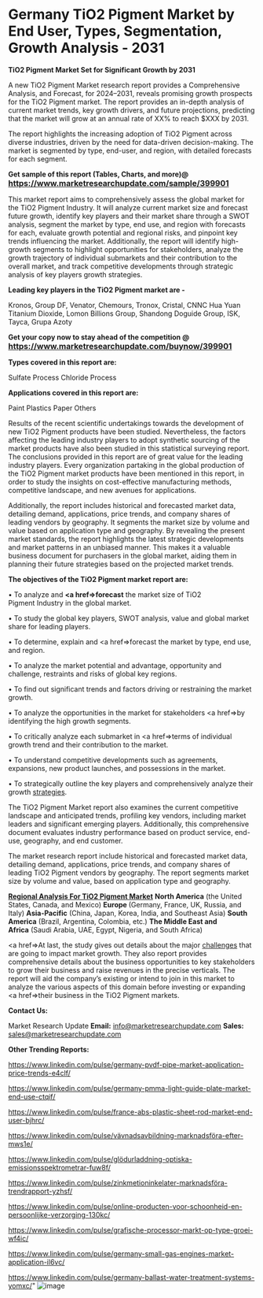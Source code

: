# Germany TiO2 Pigment Market by End User, Types, Segmentation, Growth Analysis - 2031

<strong>TiO2 Pigment Market Set for Significant Growth by 2031</strong>

A new TiO2 Pigment Market research report provides a Comprehensive Analysis, and Forecast, for 2024–2031, reveals promising growth prospects for the TiO2 Pigment market. The report provides an in-depth analysis of current market trends, key growth drivers, and future projections, predicting that the market will grow at an annual rate of XX% to reach $XXX by 2031.

The report highlights the increasing adoption of TiO2 Pigment across diverse industries, driven by the need for data-driven decision-making. The market is segmented by type, end-user, and region, with detailed forecasts for each segment.

<strong>Get sample of this report (Tables, Charts, and more)@ <a href=https://www.marketresearchupdate.com/sample/399901><font size=3 color=#0000ff>https://www.marketresearchupdate.com/sample/399901</font></a></strong>

This market report aims to comprehensively assess the global market for the TiO2 Pigment Industry. It will analyze current market size and forecast future growth, identify key players and their market share through a SWOT analysis, segment the market by type, end use, and region with forecasts for each, evaluate growth potential and regional risks, and pinpoint key trends influencing the market. Additionally, the report will identify high-growth segments to highlight opportunities for stakeholders, analyze the growth trajectory of individual submarkets and their contribution to the overall market, and track competitive developments through strategic analysis of key players growth strategies.

<strong>Leading key players in the TiO2 Pigment market are -</strong>

Kronos, Group DF, Venator, Chemours, Tronox, Cristal, CNNC Hua Yuan Titanium Dioxide, Lomon Billions Group, Shandong Doguide Group, ISK, Tayca, Grupa Azoty

<strong>Get your copy now to stay ahead of the competition @ <a href=https://www.marketresearchupdate.com/buynow/399901><font size=3 color=#0000ff>https://www.marketresearchupdate.com/buynow/399901</font></a></strong>

<strong>Types covered in this report are:</strong>

Sulfate Process
Chloride Process

<strong>Applications covered in this report are:</strong>

Paint
Plastics
Paper
Others

Results of the recent scientific undertakings towards the development of new TiO2 Pigment products have been studied. Nevertheless, the factors affecting the leading industry players to adopt synthetic sourcing of the market products have also been studied in this statistical surveying report. The conclusions provided in this report are of great value for the leading industry players. Every organization partaking in the global production of the TiO2 Pigment market products have been mentioned in this report, in order to study the insights on cost-effective manufacturing methods, competitive landscape, and new avenues for applications.

Additionally, the report includes historical and forecasted market data, detailing demand, applications, price trends, and company shares of leading vendors by geography. It segments the market size by volume and value based on application type and geography. By revealing the present market standards, the report highlights the latest strategic developments and market patterns in an unbiased manner. This makes it a valuable business document for purchasers in the global market, aiding them in planning their future strategies based on the projected market trends.

<strong>The objectives of the TiO2 Pigment market report are:</strong>

• To analyze and <strong><a href=><strong>forecast</strong></a></strong> the market size of TiO2 Pigment Industry in the global market.

• To study the global key players, SWOT analysis, value and global market share for leading players.

• To determine, explain and <a href=>forecast</a> the market by type, end use, and region.

• To analyze the market potential and advantage, opportunity and challenge, restraints and risks of global key regions.

• To find out significant trends and factors driving or restraining the market growth.

• To analyze the opportunities in the market for stakeholders <a href=>by</a> identifying the high growth segments.

• To critically analyze each submarket in <a href=>terms</a> of individual growth trend and their contribution to the market.

• To understand competitive developments such as agreements, expansions, new product launches, and possessions in the market.

• To strategically outline the key players and comprehensively analyze their growth <a href=ASDF881288>strategies</a>.

The TiO2 Pigment Market report also examines the current competitive landscape and anticipated trends, profiling key vendors, including market leaders and significant emerging players. Additionally, this comprehensive document evaluates industry performance based on product service, end-use, geography, and end customer.

The market research report include historical and forecasted market data, detailing demand, applications, price trends, and company shares of leading TiO2 Pigment vendors by geography. The report segments market size by volume and value, based on application type and geography.

<strong><u><b>Regional Analysis For TiO2 Pigment Market</b></u></strong>
<strong><b>North America</b></strong> (the United States, Canada, and Mexico)
<strong><b>Europe </b></strong>(Germany, France, UK, Russia, and Italy)
<strong><b>Asia-Pacific</b></strong> (China, Japan, Korea, India, and Southeast Asia)
<strong><b>South America</b></strong> (Brazil, Argentina, Colombia, etc.)
<strong><b>The Middle East and Africa</b></strong> (Saudi Arabia, UAE, Egypt, Nigeria, and South Africa)

<a href=>At last,</a> the study gives out details about the major <a href=ASDF991299>challenges</a> that are going to impact market growth. They also report provides comprehensive details about the business opportunities to key stakeholders to grow their business and raise revenues in the precise verticals. The report will aid the company’s existing or intend to join in this market to analyze the various aspects of this domain before investing or expanding <a href=>their</a> business in the TiO2 Pigment markets.

<strong>Contact Us:</strong>

Market Research Update
<strong>Email:</strong> info@marketresearchupdate.com
<strong>Sales:</strong> sales@marketresearchupdate.com

<strong>Other Trending Reports:</strong>

<a href=https://www.linkedin.com/pulse/germany-pvdf-pipe-market-application-price-trends-e4clf/>https://www.linkedin.com/pulse/germany-pvdf-pipe-market-application-price-trends-e4clf/</a>

<a href=https://www.linkedin.com/pulse/germany-pmma-light-guide-plate-market-end-use-ctqif/>https://www.linkedin.com/pulse/germany-pmma-light-guide-plate-market-end-use-ctqif/</a>

<a href=https://www.linkedin.com/pulse/france-abs-plastic-sheet-rod-market-end-user-bjhrc/>https://www.linkedin.com/pulse/france-abs-plastic-sheet-rod-market-end-user-bjhrc/</a>

<a href=https://www.linkedin.com/pulse/vävnadsavbildning-marknadsföra-efter-mws1e/>https://www.linkedin.com/pulse/vävnadsavbildning-marknadsföra-efter-mws1e/</a>

<a href=https://www.linkedin.com/pulse/glödurladdning-optiska-emissionsspektrometrar-fuw8f/>https://www.linkedin.com/pulse/glödurladdning-optiska-emissionsspektrometrar-fuw8f/</a>

<a href=https://www.linkedin.com/pulse/zinkmetioninkelater-marknadsföra-trendrapport-yzhsf/>https://www.linkedin.com/pulse/zinkmetioninkelater-marknadsföra-trendrapport-yzhsf/</a>

<a href=https://www.linkedin.com/pulse/online-producten-voor-schoonheid-en-persoonlijke-verzorging-130kc/>https://www.linkedin.com/pulse/online-producten-voor-schoonheid-en-persoonlijke-verzorging-130kc/</a>

<a href=https://www.linkedin.com/pulse/grafische-processor-markt-op-type-groei-wf4ic/>https://www.linkedin.com/pulse/grafische-processor-markt-op-type-groei-wf4ic/</a>

<a href=https://www.linkedin.com/pulse/germany-small-gas-engines-market-application-il6vc/>https://www.linkedin.com/pulse/germany-small-gas-engines-market-application-il6vc/</a>

<a href=https://www.linkedin.com/pulse/germany-ballast-water-treatment-systems-yomxc/>https://www.linkedin.com/pulse/germany-ballast-water-treatment-systems-yomxc/</a>"
![image](https://github.com/user-attachments/assets/0c2becf9-9323-479e-afe2-ad0c6c237bef)

